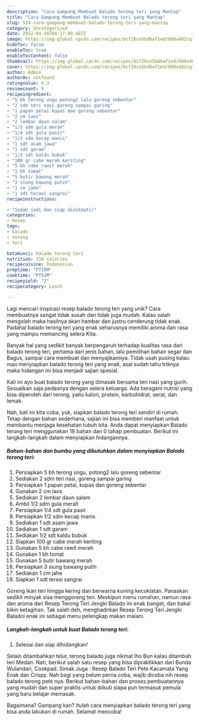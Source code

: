 ```yaml
---
description: "Cara Gampang Membuat Balado terong teri yang Mantap"
title: "Cara Gampang Membuat Balado terong teri yang Mantap"
slug: 524-cara-gampang-membuat-balado-terong-teri-yang-mantap
category: Uncategorized
date: 2022-04-26T04:17:00.487Z
image: https://img-global.cpcdn.com/recipes/bcf26ce5bd6af1ed/680x482cq70/balado-terong-teri-foto-resep-utama.jpg
hideToc: false
enableToc: true
enableTocContent: false
thumbnail: https://img-global.cpcdn.com/recipes/bcf26ce5bd6af1ed/680x482cq70/balado-terong-teri-foto-resep-utama.jpg
cover: https://img-global.cpcdn.com/recipes/bcf26ce5bd6af1ed/680x482cq70/balado-terong-teri-foto-resep-utama.jpg
author: Admin
authorAv: notfound
ratingvalue: 4.3
reviewcount: 9
recipeingredient:
- "5 bh terong ungu potong2 lalu goreng sebentar"
- "2 sdm teri nasi goreng sampai garing"
- "1 papan petai kupas dan goreng sebentar"
- "2 cm laos"
- "2 lembar daun salam"
- "1/2 sdm gula merah"
- "1/4 sdt gula pasir"
- "1/2 sdm kecap manis"
- "1 sdt asam jawa"
- "1 sdt garam"
- "1/2 sdt kaldu bubuk"
- "100 gr cabe merah keriting"
- "5 bh cabe rawit merah"
- "1 bh tomat"
- "5 butir bawang merah"
- "3 siung bawang putih"
- "1 cm jahe"
- "1 sdt terasi sangrai"
recipeinstructions:

- "Sudah jadi dan siap dinikmati!"
categories:
- Resep
tags:
- balado
- terong
- teri

katakunci: balado terong teri 
nutrition: 150 calories
recipecuisine: Indonesian
preptime: "PT29M"
cooktime: "PT53M"
recipeyield: "2"
recipecategory: Lunch

---
```





Lagi mencari inspirasi resep balado terong teri yang unik? Cara membuatnya sangat tidak susah dan tidak juga mudah. Kalau salah mengolah maka hasilnya akan hambar dan justru cenderung tidak enak. Padahal balado terong teri yang enak seharusnya memiliki aroma dan rasa yang mampu memancing selera Kita.





Banyak hal yang sedikit banyak berpengaruh terhadap kualitas rasa dari balado terong teri, pertama dari jenis bahan, lalu pemilihan bahan segar dan Bagus, sampai cara membuat dan menyajikannya. Tidak usah pusing kalau mau menyiapkan balado terong teri yang enak,      asal sudah tahu triknya maka hidangan ini bisa menjadi sajian spesial.














Kali ini ayo buat balado terong yang dimasak bersama teri nasi yang gurih. Sesuaikan saja pedasnya dengan selera keluarga. Ada beragam nutrisi yang bisa diperoleh dari terong, yaitu kalori, protein, karbohidrat, serat, dan lemak.






Nah, kali ini kita coba, yuk, siapkan balado terong teri sendiri di rumah. Tetap dengan bahan sederhana, sajian ini bisa memberi manfaat untuk membantu menjaga kesehatan tubuh kita. Anda dapat menyiapkan Balado terong teri menggunakan 18 bahan dan 0 tahap pembuatan. Berikut ini langkah-langkah dalam menyiapkan hidangannya.

<!--inarticleads1-->

##### Bahan-bahan dan bumbu yang dibutuhkan dalam menyiapkan Balado terong teri:

1. Persiapkan 5 bh terong ungu, potong2 lalu goreng sebentar
1. Sediakan 2 sdm teri nasi, goreng sampai garing
1. Persiapkan 1 papan petai, kupas dan goreng sebentar
1. Gunakan 2 cm laos
1. Sediakan 2 lembar daun salam
1. Ambil 1/2 sdm gula merah
1. Persiapkan 1/4 sdt gula pasir
1. Persiapkan 1/2 sdm kecap manis
1. Sediakan 1 sdt asam jawa
1. Sediakan 1 sdt garam
1. Sediakan 1/2 sdt kaldu bubuk
1. Siapkan 100 gr cabe merah keriting
1. Gunakan 5 bh cabe rawit merah
1. Gunakan 1 bh tomat
1. Gunakan 5 butir bawang merah
1. Persiapkan 3 siung bawang putih
1. Sediakan 1 cm jahe
1. Siapkan 1 sdt terasi sangrai


Goreng ikan teri hingga kering dan berwarna kuning kecoklatan. Panaskan sedikit minyak sisa menggoreng teri. Meskipun menu rumahan, namun rasa dan aroma dari Resep Terong Teri Jengki Balado ini enak banget, dan bakal bikin ketagihan. Tak salah deh, menghadirkan Resep Terong Teri Jengki Baladoi enak ini sebagai menu pelengkap makan malam. 

<!--inarticleads2-->

##### Langkah-langkah untuk buat Balado terong teri:


1. Selesai dan siap dihidangkan!

Selain ditambahkan telur, terong balado juga nikmat lho Bun kalau ditambah teri Medan. Nah, berikut salah satu resep yang bisa dipraktikkan dari Bunda Wulandari, Cookpad. Simak Juga : Resep Balado Teri Pete Kacamata Yang Enak dan Crispy. Nah bagi yang belum perna coba, wajib dicoba nih resep balado terong pete nya. Berikut bahan-bahan dan proses pembuatannya yang mudah dan super praktis untuk diikuti siapa pun termasuk pemula yang baru belajar memasak. 

Bagaimana? Gampang kan? Itulah cara menyiapkan balado terong teri yang bisa anda lakukan di rumah. Selamat mencoba!
